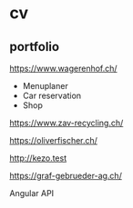 # cv

## portfolio

https://www.wagerenhof.ch/
* Menuplaner
* Car reservation
* Shop

https://www.zav-recycling.ch/

https://oliverfischer.ch/

http://kezo.test

https://graf-gebrueder-ag.ch/

Angular 
API

